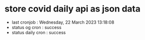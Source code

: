 # store covid daily api as json data

- last cronjob : Wednesday, 22 March 2023 13:18:08
- status og cron : success
- status daily cron : success
      
      